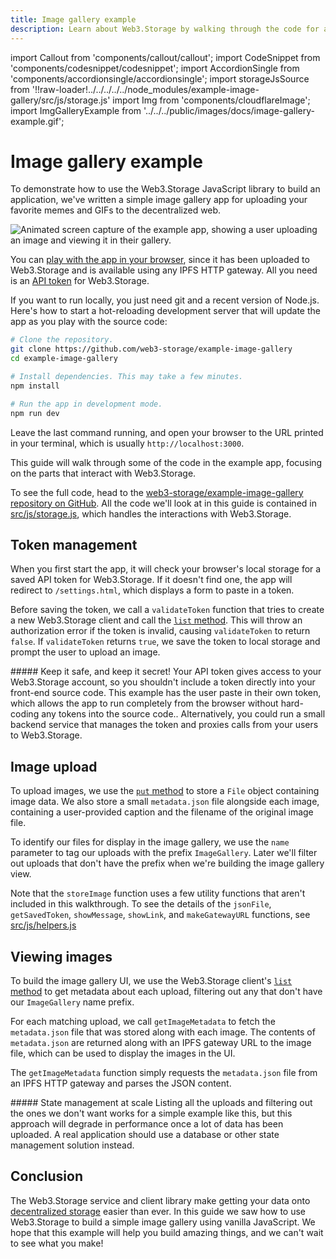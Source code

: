 ```yaml
---
title: Image gallery example
description: Learn about Web3.Storage by walking through the code for a simple image gallery app that runs entirely in the browser.
---
```


import Callout from 'components/callout/callout';
import CodeSnippet from 'components/codesnippet/codesnippet';
import AccordionSingle from 'components/accordionsingle/accordionsingle';
import storageJsSource from '!!raw-loader!../../../../../node_modules/example-image-gallery/src/js/storage.js'
import Img from 'components/cloudflareImage';
import ImgGalleryExample from '../../../public/images/docs/image-gallery-example.gif';

# Image gallery example

To demonstrate how to use the Web3.Storage JavaScript library to build an application, we've written a simple image gallery app for uploading your favorite memes and GIFs to the decentralized web.

<Img src={ImgGalleryExample} alt="Animated screen capture of the example app, showing a user uploading an image and viewing it in their gallery." />

You can [play with the app in your browser][example-demo], since it has been uploaded to Web3.Storage and is available using any IPFS HTTP gateway. All you need is an [API token][howto-token] for Web3.Storage.

If you want to run locally, you just need git and a recent version of Node.js. Here's how to start a hot-reloading development server that will update the app as you play with the source code:

```bash
# Clone the repository.
git clone https://github.com/web3-storage/example-image-gallery
cd example-image-gallery

# Install dependencies. This may take a few minutes.
npm install

# Run the app in development mode.
npm run dev
```

Leave the last command running, and open your browser to the URL printed in your terminal, which is usually `http://localhost:3000`.

This guide will walk through some of the code in the example app, focusing on the parts that interact with Web3.Storage.

To see the full code, head to the [web3-storage/example-image-gallery repository on GitHub][github-example-repo]. All the code we'll look at in this guide is contained in [src/js/storage.js][github-storage.js], which handles the interactions with Web3.Storage.

## Token management

When you first start the app, it will check your browser's local storage for a saved API token for Web3.Storage. If it doesn't find one, the app will redirect to `/settings.html`, which displays a form to paste in a token.

Before saving the token, we call a `validateToken` function that tries to create a new Web3.Storage client and call the [`list` method][reference-js-list]. This will throw an authorization error if the token is invalid, causing `validateToken` to return `false`. If `validateToken` returns `true`, we save the token to local storage and prompt the user to upload an image.

<AccordionSingle heading="validateToken(token)">
    <CodeSnippet lang="js" src={storageJsSource} region="validateToken" />
</AccordionSingle>

<Callout type="warning">
  ##### Keep it safe, and keep it secret!
  Your API token gives access to your Web3.Storage account, so you shouldn't include a token directly into your front-end source code. This example has the user paste in their own token, which allows the app to run completely from the browser without hard-coding any tokens into the source code.. Alternatively, you could run a small backend service that manages the token and proxies calls from your users to Web3.Storage.
</Callout>

## Image upload

To upload images, we use the [`put` method][reference-js-put] to store a `File` object containing image data. We also store a small `metadata.json` file alongside each image, containing a user-provided caption and the filename of the original image file.

To identify our files for display in the image gallery, we use the `name` parameter to tag our uploads with the prefix `ImageGallery`. Later we'll filter out uploads that don't have the prefix when we're building the image gallery view.

<AccordionSingle heading="storeImage(imageFile, caption)">
  <CodeSnippet lang="js" src={storageJsSource} region="storeImage" />
</AccordionSingle>

Note that the `storeImage` function uses a few utility functions that aren't included in this walkthrough. To see the details of the `jsonFile`, `getSavedToken`, `showMessage`, `showLink`, and `makeGatewayURL` functions, see [src/js/helpers.js][github-helpers.js]

## Viewing images

To build the image gallery UI, we use the Web3.Storage client's [`list` method][reference-js-list] to get metadata about each upload, filtering out any that don't have our `ImageGallery` name prefix.

<AccordionSingle heading="listImageMetadata()">
  <CodeSnippet lang="js" src={storageJsSource} region="listImageMetadata" />
</AccordionSingle>

For each matching upload, we call `getImageMetadata` to fetch the `metadata.json` file that was stored along with each image. The contents of `metadata.json` are returned along with an IPFS gateway URL to the image file, which can be used to display the images in the UI.

The `getImageMetadata` function simply requests the `metadata.json` file from an IPFS HTTP gateway and parses the JSON content.

<AccordionSingle heading="getImageMetadata(cid)">
  <CodeSnippet lang="js" src={storageJsSource} region="getImageMetadata" />
</AccordionSingle>

<Callout type="warning">
  ##### State management at scale
  Listing all the uploads and filtering out the ones we don't want works for a simple example like this, but this approach will degrade in performance once a lot of data has been uploaded. A real application should use a database or other state management solution instead.
</Callout>

## Conclusion

The Web3.Storage service and client library make getting your data onto [decentralized storage][concepts-decentralized-storage] easier than ever. In this guide we saw how to use Web3.Storage to build a simple image gallery using vanilla JavaScript. We hope that this example will help you build amazing things, and we can't wait to see what you make!

[howto-token]: ../how-tos/generate-api-token.md
[reference-js-put]: ../reference/js-client-library.md#store-files
[reference-js-list]: ../reference/js-client-library.md#list-uploads
[concepts-decentralized-storage]: ../concepts/decentralized-storage.md
[github-example-repo]: https://github.com/web3-storage/example-image-gallery
[github-storage.js]: https://github.com/web3-storage/example-image-gallery/blob/main/src/js/storage.js
[github-helpers.js]: https://github.com/web3-storage/example-image-gallery/blob/main/src/js/helpers.js
[example-demo]: https://bafybeih6g2mhnqmn437qvkglrksdzida3gbx37lgicoips2xw6vdqca3ay.ipfs.dweb.link
